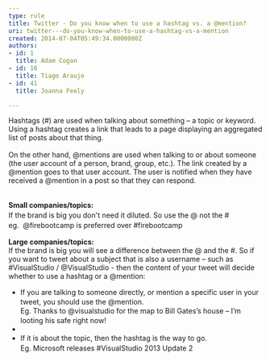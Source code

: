```yaml
---
type: rule
title: Twitter - Do you know when to use a hashtag vs. a @mention?
uri: twitter---do-you-know-when-to-use-a-hashtag-vs-a-mention
created: 2014-07-04T05:49:34.0000000Z
authors:
- id: 1
  title: Adam Cogan
- id: 16
  title: Tiago Araujo
- id: 41
  title: Joanna Feely

---
```




<span class='intro'> <div>​​Hashtags (#) are used when talking about something – a topic or keyword. Using a hashtag creates a link that leads to a page displaying an aggregated list of posts about that thing.&#160;</div><div><br></div><div>On the other hand, @mentions are used when talking to or about someone (the user account of a person, brand, group, etc.). The link created by a @mention goes to that user account. The user is notified when they have received a @mention in a post so that they can respond.&#160;</div><div><br></div> </span>

<p><span style="line-height&#58;20px;"><strong>Small companies/topics&#58;<br></strong></span><span style="line-height&#58;20px;">If the brand is big you don't need it diluted. So use the @ not the #<br></span><span style="line-height&#58;20px;">eg. &#160;@firebootcamp is preferred over #firebootcamp&#160;</span></p><div><strong>Large companies/topics&#58;</strong></div><div>If the brand is big you will see a difference between the @ and the #. So if you want to tweet about a subject that is also a username – such as #VisualStudio / @VisualStudio - then the content of your tweet will decide whether to use a hashtag or a @mention&#58;&#160;</div><div><ul><li><span style="line-height&#58;20px;">If you are talking to someone directly, or mention a specific user in your tweet, you should use the @mention.<br></span><span style="line-height&#58;20px;background-color&#58;initial;">Eg. Thanks to @visualstudio for the map to Bill Gates’s house – I’m looting his safe right now!</span></li><li><span style="line-height&#58;20px;"></span></li><li><span style="line-height&#58;20px;">If it is about the topic, then the hashtag is the way to go.<br></span><span style="line-height&#58;20px;">Eg. Microsoft releases #VisualStudio 2013 Update 2​</span></li></ul></div>


